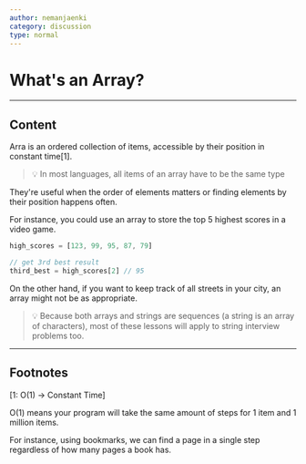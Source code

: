 ```yaml
---
author: nemanjaenki
category: discussion
type: normal
---
```


# What's an Array?

---
## Content

Arra is an ordered collection of items, accessible by their position in constant time[1].

> 💡 In most languages, all items of an array have to be the same type

They're useful when the order of elements matters or finding elements by their position happens often.

For instance, you could use an array to store the top 5 highest scores in a video game. 

```js
high_scores = [123, 99, 95, 87, 79]

// get 3rd best result
third_best = high_scores[2] // 95
```

On the other hand, if you want to keep track of all streets in your city, an array might not be as appropriate.

> 💡 Because both arrays and strings are sequences (a string is an array of characters), most of these lessons will apply to string interview problems too.

---
## Footnotes

[1: O(1) → Constant Time]

O(1) means your program will take the same amount of steps for 1 item and 1 million items.

For instance, using bookmarks, we can find a page in a single step regardless of how many pages a book has.
 
